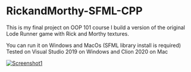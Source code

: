 # RickandMorthy-SFML-CPP

This is my final project on OOP 101 course
I build a version of the original Lode Runner game with Rick and Morthy textures.

You can run it on Windows and MacOs (SFML library install is required)
Tested on Visual Studio 2019 on Windows and Clion 2020 on Mac

[![Screenshot1](RickandMorthy-SFML-CPP/resources/ScreenShots/Screenshot1.png)](https://github.com/LiranMizrahi/RickandMorthy-SFML-CPP)

